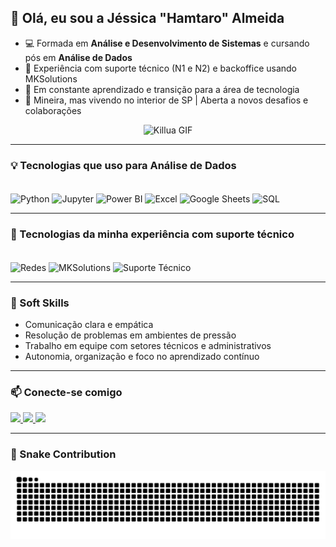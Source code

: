 ## 👋 Olá, eu sou a Jéssica "Hamtaro" Almeida

- 💻 Formada em **Análise e Desenvolvimento de Sistemas** e cursando pós em **Análise de Dados**
- 🔧 Experiência com suporte técnico (N1 e N2) e backoffice usando MKSolutions
- 🚀 Em constante aprendizado e transição para a área de tecnologia
- 📍 Mineira, mas vivendo no interior de SP | Aberta a novos desafios e colaborações

<div align="center">
  <img src="https://media.tenor.com/9x68YExNacMAAAAC/killua-hunter-x-hunter.gif" width="250" alt="Killua GIF" />
</div>

---

### 💡 Tecnologias que uso para Análise de Dados

<div style="display: inline_block"><br/>
  <img align="center" alt="Python" src="https://img.shields.io/badge/-Python-3776AB?style=for-the-badge&logo=python&logoColor=white" />
  <img align="center" alt="Jupyter" src="https://img.shields.io/badge/-Jupyter-F37626?style=for-the-badge&logo=jupyter&logoColor=white" />
  <img align="center" alt="Power BI" src="https://img.shields.io/badge/-PowerBI-F2C811?style=for-the-badge&logo=powerbi&logoColor=black" />
  <img align="center" alt="Excel" src="https://img.shields.io/badge/-Excel-217346?style=for-the-badge&logo=microsoft-excel&logoColor=white" />
  <img align="center" alt="Google Sheets" src="https://img.shields.io/badge/-Google%20Sheets-34A853?style=for-the-badge&logo=google-sheets&logoColor=white" />
  <img align="center" alt="SQL" src="https://img.shields.io/badge/-SQL-4479A1?style=for-the-badge&logo=mysql&logoColor=white" />
</div>

---

### 🔧 Tecnologias da minha experiência com suporte técnico

<div style="display: inline_block"><br/>
  <img align="center" alt="Redes" src="https://img.shields.io/badge/-Redes-0A66C2?style=for-the-badge&logo=windows&logoColor=white" />
  <img align="center" alt="MKSolutions" src="https://img.shields.io/badge/-MKSolutions-444444?style=for-the-badge" />
  <img align="center" alt="Suporte Técnico" src="https://img.shields.io/badge/-Suporte%20Técnico-FF6F00?style=for-the-badge&logo=headset&logoColor=white" />
</div>

---

### 💬 Soft Skills

- Comunicação clara e empática
- Resolução de problemas em ambientes de pressão
- Trabalho em equipe com setores técnicos e administrativos
- Autonomia, organização e foco no aprendizado contínuo

---

### 📫 Conecte-se comigo

<div align="left">
  <a href="https://www.linkedin.com/in/jessialmeida/" target="_blank">
    <img src="https://img.shields.io/badge/-LinkedIn-%230077B5?style=for-the-badge&logo=linkedin&logoColor=white" />
  </a>
  <a href="https://instagram.com/jazz_almeida" target="_blank">
    <img src="https://img.shields.io/badge/-Instagram-%23E4405F?style=for-the-badge&logo=instagram&logoColor=white" />
  </a>
  <a href="mailto:almeida.jtec@gmail.com">
    <img src="https://img.shields.io/badge/-Gmail-%23333?style=for-the-badge&logo=gmail&logoColor=white" />
  </a>
</div>

---

### 🐍 Snake Contribution

<div align="center">
  <picture>
    <source media="(prefers-color-scheme: dark)" srcset="https://raw.githubusercontent.com/jazzalmeida/jazzalmeida/output/github-contribution-grid-snake-dark.svg" />
    <source media="(prefers-color-scheme: light)" srcset="https://raw.githubusercontent.com/jazzalmeida/jazzalmeida/output/github-contribution-grid-snake.svg" />
    <img alt="snake gif" src="https://raw.githubusercontent.com/jazzalmeida/jazzalmeida/output/github-contribution-grid-snake.svg" />
  </picture>
</div>
